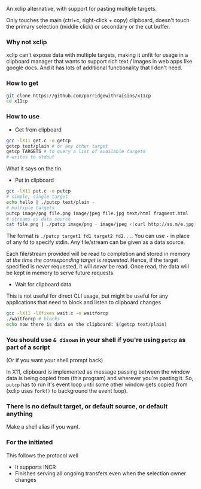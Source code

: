 An xclip alternative, with support for pasting multiple targets.

Only touches the main (ctrl+c, right-click + copy) clipboard, doesn't touch the primary selection (middle click) or secondary or the cut buffer.

### Why not xclip

xclip can't expose data with multiple targets, making it unfit for usage in a clipboard manager that wants to support rich text / images in web apps like google docs. And it has lots of additional functionality that I don't need.

### How to get
```bash
git clone https://github.com/porridgewithraisins/x11cp
cd x11cp
```

### How to use

- Get from clipboard

```bash
gcc -lX11 get.c -o getcp
getcp text/plain # or any other target
getcp TARGETS # to query a list of available targets
# writes to stdout
```

What it says on the tin.

- Put in clipboard

```bash
gcc -lX11 put.c -o putcp
# simple, single target
echo hello | ./putcp text/plain -
# multiple targets
putcp image/png file.png image/jpeg file.jpg text/html fragment.html
# streams as data source
cat file.png | ./putcp image/png - image/jpeg <(curl http://so.m/e.jpg) - text/html <(cat file.html | awk ... | grep ... | cut ...)
```

The format is
`./putcp target1 fd1 target2 fd2...`. You can use `-` in place of any fd to specify stdin. Any file/stream can be given as a data source.

Each file/stream provided will be read to completion and stored in memory _at the time the corresponding target is requested_. Hence, if the target specified is _never_ requested, it will _never_ be read. Once read, the data will be kept in memory to serve future requests.

- Wait for clipboard data

This is not useful for direct CLI usage, but might be useful for any applications that need to block and listen to clipboard changes

```bash
gcc -lX11 -lXfixes wait.c -o waitforcp
./waitforcp # blocks
echo now there is data on the clipboard: $(getcp text/plain)
```

### You should use `& disown` in your shell if you're using `putcp` as part of a script
(Or if you want your shell prompt back)

In X11, clipboard is implemented as message passing between the window data is being copied from (this program) and wherever you're pasting it. So, `putcp` has to run it's event loop until some other window gets copied from (xclip uses `fork()` to background the event loop).

### There is no default target, or default source, or default anything

Make a shell alias if you want.

### For the initiated

This follows the protocol well
 - It supports INCR
 - Finishes serving all ongoing transfers even when the selection owner changes
